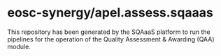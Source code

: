 # eosc-synergy/apel.assess.sqaaas
This repository has been generated by the SQAaaS platform to run the pipelines
for the operation of the
Quality Assessment & Awarding (QAA)
module.